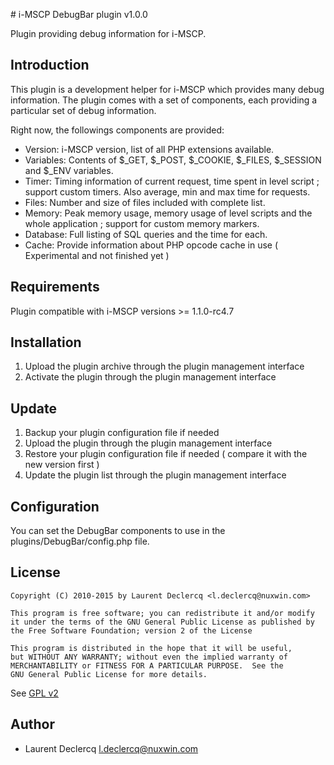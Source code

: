 # i-MSCP DebugBar plugin v1.0.0

Plugin providing debug information for i-MSCP.

## Introduction

This plugin is a development helper for i-MSCP which provides many debug information. The plugin comes with a set of
components, each providing a particular set of debug information.

Right now, the followings components are provided:

 - Version: i-MSCP version, list of all PHP extensions available.
 - Variables: Contents of $_GET, $_POST, $_COOKIE, $_FILES, $_SESSION and $_ENV variables.
 - Timer: Timing information of current request, time spent in level script ; support custom timers. Also average, min and max time for requests.
 - Files: Number and size of files included with complete list.
 - Memory: Peak memory usage, memory usage of level scripts and the whole application ; support for custom memory markers.
 - Database: Full listing of SQL queries and the time for each.
 - Cache: Provide information about PHP opcode cache in use ( Experimental and not finished yet )

## Requirements

Plugin compatible with i-MSCP versions >= 1.1.0-rc4.7

## Installation

1. Upload the plugin archive through the plugin management interface
2. Activate the plugin through the plugin management interface

## Update

1. Backup your plugin configuration file if needed
2. Upload the plugin through the plugin management interface
3. Restore your plugin configuration file if needed ( compare it with the new version first )
4. Update the plugin list through the plugin management interface

## Configuration

You can set the DebugBar components to use in the plugins/DebugBar/config.php file.

## License

```
Copyright (C) 2010-2015 by Laurent Declercq <l.declercq@nuxwin.com>

This program is free software; you can redistribute it and/or modify
it under the terms of the GNU General Public License as published by
the Free Software Foundation; version 2 of the License

This program is distributed in the hope that it will be useful,
but WITHOUT ANY WARRANTY; without even the implied warranty of
MERCHANTABILITY or FITNESS FOR A PARTICULAR PURPOSE.  See the
GNU General Public License for more details.
```

See [GPL v2](http://www.gnu.org/licenses/gpl-2.0.html "GPL v2")

## Author

 * Laurent Declercq <l.declercq@nuxwin.com> 
